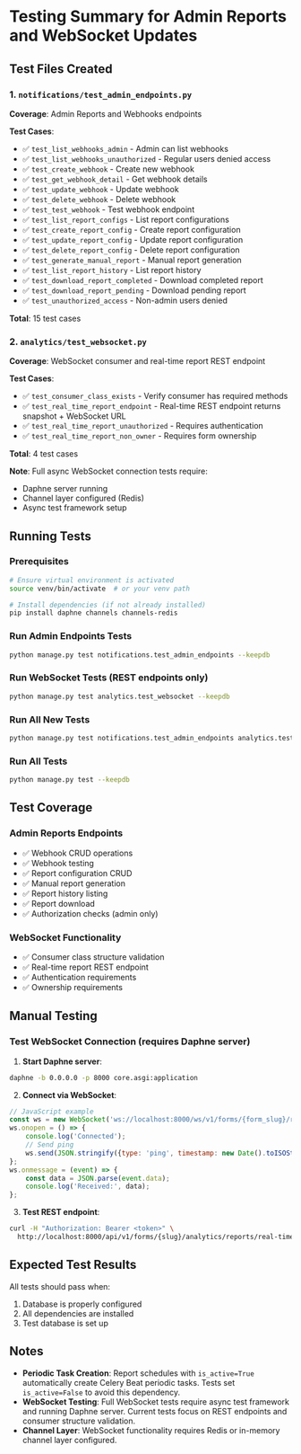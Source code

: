 # Testing Summary for Admin Reports and WebSocket Updates

## Test Files Created

### 1. `notifications/test_admin_endpoints.py`
**Coverage**: Admin Reports and Webhooks endpoints

**Test Cases**:
- ✅ `test_list_webhooks_admin` - Admin can list webhooks
- ✅ `test_list_webhooks_unauthorized` - Regular users denied access
- ✅ `test_create_webhook` - Create new webhook
- ✅ `test_get_webhook_detail` - Get webhook details
- ✅ `test_update_webhook` - Update webhook
- ✅ `test_delete_webhook` - Delete webhook
- ✅ `test_test_webhook` - Test webhook endpoint
- ✅ `test_list_report_configs` - List report configurations
- ✅ `test_create_report_config` - Create report configuration
- ✅ `test_update_report_config` - Update report configuration
- ✅ `test_delete_report_config` - Delete report configuration
- ✅ `test_generate_manual_report` - Manual report generation
- ✅ `test_list_report_history` - List report history
- ✅ `test_download_report_completed` - Download completed report
- ✅ `test_download_report_pending` - Download pending report
- ✅ `test_unauthorized_access` - Non-admin users denied

**Total**: 15 test cases

### 2. `analytics/test_websocket.py`
**Coverage**: WebSocket consumer and real-time report REST endpoint

**Test Cases**:
- ✅ `test_consumer_class_exists` - Verify consumer has required methods
- ✅ `test_real_time_report_endpoint` - Real-time REST endpoint returns snapshot + WebSocket URL
- ✅ `test_real_time_report_unauthorized` - Requires authentication
- ✅ `test_real_time_report_non_owner` - Requires form ownership

**Total**: 4 test cases

**Note**: Full async WebSocket connection tests require:
- Daphne server running
- Channel layer configured (Redis)
- Async test framework setup

## Running Tests

### Prerequisites
```bash
# Ensure virtual environment is activated
source venv/bin/activate  # or your venv path

# Install dependencies (if not already installed)
pip install daphne channels channels-redis
```

### Run Admin Endpoints Tests
```bash
python manage.py test notifications.test_admin_endpoints --keepdb
```

### Run WebSocket Tests (REST endpoints only)
```bash
python manage.py test analytics.test_websocket --keepdb
```

### Run All New Tests
```bash
python manage.py test notifications.test_admin_endpoints analytics.test_websocket --keepdb
```

### Run All Tests
```bash
python manage.py test --keepdb
```

## Test Coverage

### Admin Reports Endpoints
- ✅ Webhook CRUD operations
- ✅ Webhook testing
- ✅ Report configuration CRUD
- ✅ Manual report generation
- ✅ Report history listing
- ✅ Report download
- ✅ Authorization checks (admin only)

### WebSocket Functionality
- ✅ Consumer class structure validation
- ✅ Real-time report REST endpoint
- ✅ Authentication requirements
- ✅ Ownership requirements

## Manual Testing

### Test WebSocket Connection (requires Daphne server)

1. **Start Daphne server**:
```bash
daphne -b 0.0.0.0 -p 8000 core.asgi:application
```

2. **Connect via WebSocket**:
```javascript
// JavaScript example
const ws = new WebSocket('ws://localhost:8000/ws/v1/forms/{form_slug}/reports/live/');
ws.onopen = () => {
    console.log('Connected');
    // Send ping
    ws.send(JSON.stringify({type: 'ping', timestamp: new Date().toISOString()}));
};
ws.onmessage = (event) => {
    const data = JSON.parse(event.data);
    console.log('Received:', data);
};
```

3. **Test REST endpoint**:
```bash
curl -H "Authorization: Bearer <token>" \
  http://localhost:8000/api/v1/forms/{slug}/analytics/reports/real-time/
```

## Expected Test Results

All tests should pass when:
1. Database is properly configured
2. All dependencies are installed
3. Test database is set up

## Notes

- **Periodic Task Creation**: Report schedules with `is_active=True` automatically create Celery Beat periodic tasks. Tests set `is_active=False` to avoid this dependency.
- **WebSocket Testing**: Full WebSocket tests require async test framework and running Daphne server. Current tests focus on REST endpoints and consumer structure validation.
- **Channel Layer**: WebSocket functionality requires Redis or in-memory channel layer configured.

